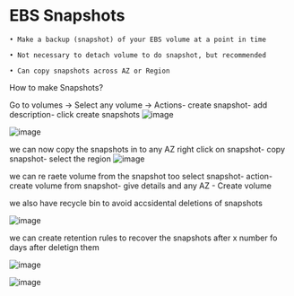 # EBS Snapshots

    • Make a backup (snapshot) of your EBS volume at a point in time
  
    • Not necessary to detach volume to do snapshot, but recommended
  
    • Can copy snapshots across AZ or Region

How to make Snapshots?

Go to volumes -> Select any volume -> Actions- create snapshot- add description- click create snapshots
![image](https://user-images.githubusercontent.com/107784718/212531564-e7d068a2-c6eb-449e-b160-8fe44bf407a1.png)

![image](https://user-images.githubusercontent.com/107784718/212531619-fa4a51b6-6174-4923-b76a-db83b7134684.png)

we can now copy the snapshots in to any AZ
right click on snapshot- copy snapshot- select the region 
![image](https://user-images.githubusercontent.com/107784718/212531645-6d5bd3d5-2012-48fd-aa0d-292d588cbe51.png)

we can re raete volume from the snapshot too
select snapshot- action- create volume from snapshot- give details and any AZ - Create volume

we also have recycle bin to avoid accsidental deletions of snapshots

![image](https://user-images.githubusercontent.com/107784718/212531815-071062a5-c3bb-4ccf-a5cb-d42aadc81564.png)

we can create retention rules to recover the snapshots after x number fo days after deletign them

![image](https://user-images.githubusercontent.com/107784718/212531833-ea0efd98-f21d-473e-9a4f-81329a648714.png)

![image](https://user-images.githubusercontent.com/107784718/212531848-34b8d1c0-516d-4588-8441-98419edf2fe2.png)

